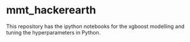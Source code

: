 # mmt_hackerearth

This repository has the ipython notebooks for the xgboost modelling and tuning the hyperparameters in Python.